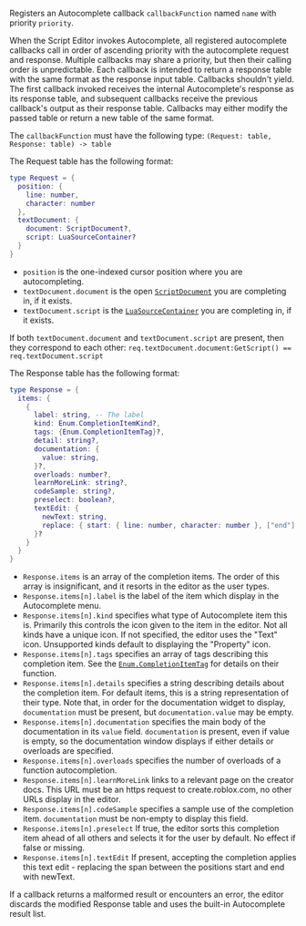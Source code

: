 Registers an Autocomplete callback `callbackFunction` named `name` with
priority `priority`.

When the Script Editor invokes Autocomplete, all registered autocomplete
callbacks call in order of ascending priority with the autocomplete
request and response. Multiple callbacks may share a priority, but then
their calling order is unpredictable. Each callback is intended to return
a response table with the same format as the response input table.
Callbacks shouldn't yield. The first callback invoked receives the
internal Autocomplete's response as its response table, and subsequent
callbacks receive the previous callback's output as their response table.
Callbacks may either modify the passed table or return a new table of the
same format.

The `callbackFunction` must have the following type:
`(Request: table, Response: table) -> table`

The Request table has the following format:
```lua
type Request = {
  position: {
    line: number,
    character: number
  },
  textDocument: {
    document: ScriptDocument?,
    script: LuaSourceContainer?
  }
}
```

- `position` is the one-indexed cursor position where you are
autocompleting.
- `textDocument.document` is the open [`ScriptDocument`](https://create.roblox.com/docs/reference/engine/classes/ScriptDocument) you are
completing in, if it exists.
- `textDocument.script` is the [`LuaSourceContainer`](https://create.roblox.com/docs/reference/engine/classes/LuaSourceContainer) you are
completing in, if it exists.

If both `textDocument.document` and `textDocument.script` are present,
then they correspond to each other:
`req.textDocument.document:GetScript() == req.textDocument.script`

The Response table has the following format:
```lua
type Response = {
  items: {
    {
      label: string, -- The label
      kind: Enum.CompletionItemKind?,
      tags: {Enum.CompletionItemTag}?,
      detail: string?,
      documentation: {
        value: string,
      }?,
      overloads: number?,
      learnMoreLink: string?,
      codeSample: string?,
      preselect: boolean?,
      textEdit: {
        newText: string,
        replace: { start: { line: number, character: number }, ["end"]: { line: number, character: number } },
      }?
    }
  }
}
```

- `Response.items` is an array of the completion items. The order of this
array is insignificant, and it resorts in the editor as the user types.
- `Response.items[n].label` is the label of the item which display in the
Autocomplete menu.
- `Response.items[n].kind` specifies what type of Autocomplete item this
is. Primarily this controls the icon given to the item in the editor.
Not all kinds have a unique icon. If not specified, the editor uses the
"Text" icon. Unsupported kinds default to displaying the "Property"
icon.
- `Response.items[n].tags` specifies an array of tags describing this
completion item. See the [`Enum.CompletionItemTag`](https://create.roblox.com/docs/reference/engine/enums/CompletionItemTag) for details on their
function.
- `Response.items[n].details` specifies a string describing details about
the completion item. For default items, this is a string representation
of their type. Note that, in order for the documentation widget to
display, `documentation` must be present, but `documentation.value` may
be empty.
- `Response.items[n].documentation` specifies the main body of the
documentation in its `value` field. `documentation` is present, even if
value is empty, so the documentation window displays if either details
or overloads are specified.
- `Response.items[n].overloads` specifies the number of overloads of a
function autocompletion.
- `Response.items[n].learnMoreLink` links to a relevant page on the
creator docs. This URL must be an https request to create.roblox.com, no
other URLs display in the editor.
- `Response.items[n].codeSample` specifies a sample use of the completion
item. `documentation` must be non-empty to display this field.
- `Response.items[n].preselect` If true, the editor sorts this completion
item ahead of all others and selects it for the user by default. No
effect if false or missing.
- `Response.items[n].textEdit` If present, accepting the completion
applies this text edit - replacing the span between the positions start
and end with newText.

If a callback returns a malformed result or encounters an error, the
editor discards the modified Response table and uses the built-in
Autocomplete result list.